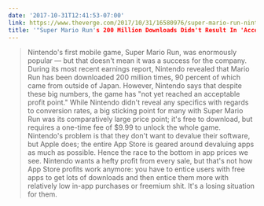 ```yaml
---
date: '2017-10-31T12:41:53-07:00'
link: https://www.theverge.com/2017/10/31/16580976/super-mario-run-nintendo-downloads-profit
title: '"Super Mario Run's 200 Million Downloads Didn't Result In 'Acceptable Profit' For Nintendo"'
---
```


>Nintendo's first mobile game, Super Mario Run, was enormously popular — but that doesn't mean it was a success for the company. During its most recent earnings report, Nintendo revealed that Mario Run has been downloaded 200 million times, 90 percent of which came from outside of Japan. However, Nintendo says that despite these big numbers, the game has "not yet reached an acceptable profit point." While Nintendo didn't reveal any specifics with regards to conversion rates, a big sticking point for many with Super Mario Run was its comparatively large price point; it's free to download, but requires a one-time fee of $9.99 to unlock the whole game. Nintendo's problem is that they don't want to devalue their software, but Apple does; the entire App Store is geared around devaluing apps as much as possible. Hence the race to the bottom in app prices we see. Nintendo wants a hefty profit from every sale, but that's not how App Store profits work anymore: you have to entice users with free apps to get lots of downloads and then entice them more with relatively low in-app purchases or freemium shit. It's a losing situation for them.

